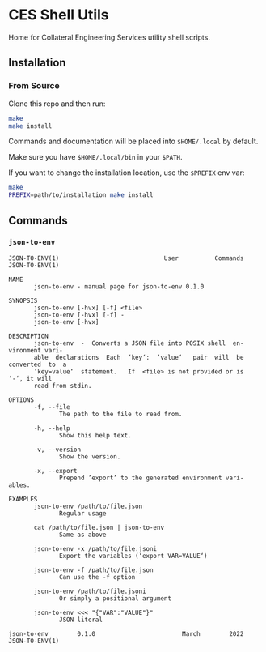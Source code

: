 # CES Shell Utils

Home for Collateral Engineering Services utility shell scripts.

## Installation

### From Source

Clone this repo and then run:

```bash
make
make install
```

Commands and documentation will be placed into `$HOME/.local` by default.

Make sure you have `$HOME/.local/bin` in your `$PATH`.

If you want to change the installation location, use the `$PREFIX` env var:

```bash
make
PREFIX=path/to/installation make install
```

## Commands

### `json-to-env`

```
JSON‐TO‐ENV(1)                             User          Commands
JSON‐TO‐ENV(1)

NAME
       json‐to‐env ‐ manual page for json‐to‐env 0.1.0

SYNOPSIS
       json‐to‐env [‐hvx] [‐f] <file>
       json‐to‐env [‐hvx] [‐f] ‐
       json‐to‐env [‐hvx]

DESCRIPTION
       json‐to‐env  ‐  Converts a JSON file into POSIX shell  en‐
vironment vari‐
       able  declarations  Each  ‘key‘:  ‘value‘   pair  will  be
converted  to  a
       ‘key=value‘  statement.   If  <file> is not provided or is
‘‐‘, it will
       read from stdin.

OPTIONS
       ‐f, ‐‐file
              The path to the file to read from.

       ‐h, ‐‐help
              Show this help text.

       ‐v, ‐‐version
              Show the version.

       ‐x, ‐‐export
              Prepend ’export’ to the generated environment vari‐
ables.

EXAMPLES
       json‐to‐env /path/to/file.json
              Regular usage

       cat /path/to/file.json | json‐to‐env
              Same as above

       json‐to‐env ‐x /path/to/file.jsoni
              Export the variables (‘export VAR=VALUE‘)

       json‐to‐env ‐f /path/to/file.json
              Can use the ‐f option

       json‐to‐env /path/to/file.jsoni
              Or simply a positional argument

       json‐to‐env <<< "{"VAR":"VALUE"}"
              JSON literal

json‐to‐env        0.1.0                        March        2022
JSON‐TO‐ENV(1)

```
